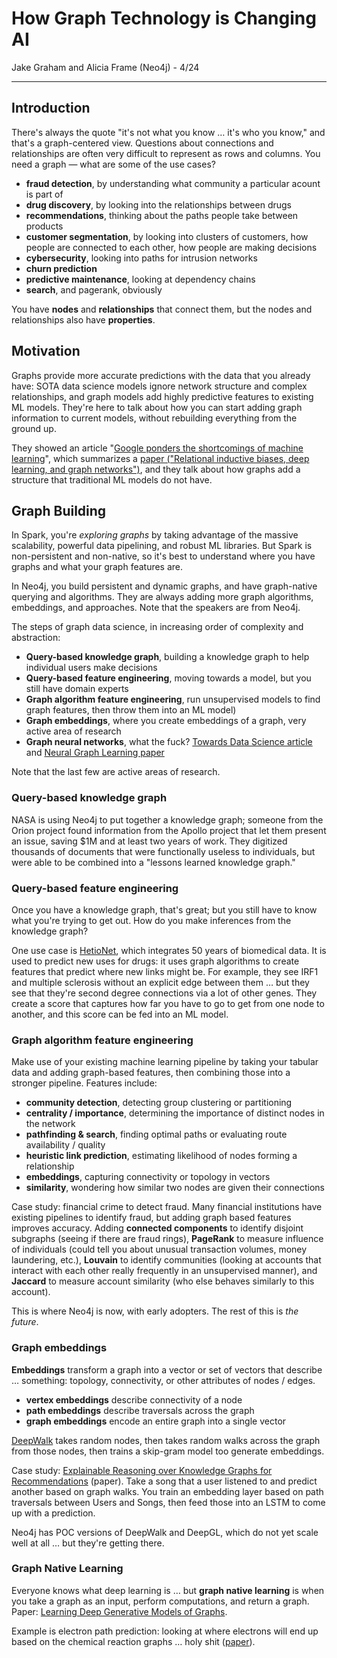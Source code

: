 # How Graph Technology is Changing AI

Jake Graham and Alicia Frame (Neo4j) - 4/24
___

## Introduction

There's always the quote "it's not what you know … it's who you know," and that's a graph-centered view. Questions about connections and relationships are often very difficult to represent as rows and columns. You need a graph — what are some of the use cases?

* **fraud detection**, by understanding what community a particular acount is part of
* **drug discovery**, by looking into the relationships between drugs
* **recommendations**, thinking about the paths people take between products
* **customer segmentation**, by looking into clusters of customers, how people are connected to each other, how people are making decisions
* **cybersecurity**, looking into paths for intrusion networks
* **churn prediction** 
* **predictive maintenance**, looking at dependency chains
* **search**, and pagerank, obviously

You have **nodes** and **relationships** that connect them, but the nodes and relationships also have **properties**.

## Motivation

Graphs provide more accurate predictions with the data that you already have: SOTA data science models ignore network structure and complex relationships, and graph models add highly predictive features to existing ML models. They're here to talk about how you can start adding graph information to current models, without rebuilding everything from the ground up.

They showed an article "[Google ponders the shortcomings of machine learning](https://www.zdnet.com/article/google-ponders-the-shortcomings-of-machine-learning/)", which summarizes a [paper ("Relational inductive biases, deep learning, and graph networks")](https://arxiv.org/abs/1806.01261), and they talk about how graphs add a structure that traditional ML models do not have. 

## Graph Building

In Spark, you're *exploring graphs* by taking advantage of the massive scalability, powerful data pipelining, and robust ML libraries. But Spark is non-persistent and non-native, so it's best to understand where you have graphs and what your graph features are.

In Neo4j, you build persistent and dynamic graphs, and have graph-native querying and algorithms. They are always adding more graph algorithms, embeddings, and approaches. Note that the speakers are from Neo4j.

The steps of graph data science, in increasing order of complexity and abstraction:

* **Query-based knowledge graph**, building a knowledge graph to help individual users make decisions
* **Query-based feature engineering**, moving towards a model, but you still have domain experts
* **Graph algorithm feature engineering**, run unsupervised models to find graph features, then throw them into an ML model)
* **Graph embeddings**, where you create embeddings of a graph, very active area of research
* **Graph neural networks**, what the fuck? [Towards Data Science article](https://towardsdatascience.com/a-gentle-introduction-to-graph-neural-network-basics-deepwalk-and-graphsage-db5d540d50b3) and [Neural Graph Learning paper](https://static.googleusercontent.com/media/research.google.com/en//pubs/archive/46568.pdf)

Note that the last few are active areas of research.

### Query-based knowledge graph

NASA is using Neo4j to put together a knowledge graph; someone from the Orion project found information from the Apollo project that let them present an issue, saving $1M and at least two years of work. They digitized thousands of documents that were functionally useless to individuals, but were able to be combined into a "lessons learned knowledge graph."

### Query-based feature engineering

Once you have a knowledge graph, that's great; but you still have to know what you're trying to get out. How do you make inferences from the knowledge graph?

One use case is [HetioNet](https://het.io/), which integrates 50 years of biomedical data. It is used to predict new uses for drugs: it uses graph algorithms to create features that predict where new links might be. For example, they see IRF1 and multiple sclerosis without an explicit edge between them … but they see that they're second degree connections via a lot of other genes. They create a score that captures how far you have to go to get from one node to another, and this score can be fed into an ML model.

### Graph algorithm feature engineering

Make use of your existing machine learning pipeline by taking your tabular data and adding graph-based features, then combining those into a stronger pipeline. Features include:

* **community detection**, detecting group clustering or partitioning
* **centrality / importance**, determining the importance of distinct nodes in the network
* **pathfinding & search**, finding optimal paths or evaluating route availability / quality
* **heuristic link prediction**, estimating likelihood of nodes forming a relationship
* **embeddings**, capturing connectivity or topology in vectors
* **similarity**, wondering how similar two nodes are given their connections

Case study: financial crime to detect fraud. Many financial institutions have existing pipelines to identify fraud, but adding graph based features improves accuracy. Adding **connected components** to identify disjoint subgraphs (seeing if there are fraud rings), **PageRank** to measure influence of individuals (could tell you about unusual transaction volumes, money laundering, etc.), **Louvain** to identify communities (looking at accounts that interact with each other really frequently in an unsupervised manner), and **Jaccard** to measure account similarity (who else behaves similarly to this account).

This is where Neo4j is now, with early adopters. The rest of this is *the future*.

### Graph embeddings 

**Embeddings** transform a graph into a vector or set of vectors that describe … something: topology, connectivity, or other attributes of nodes / edges.

* **vertex embeddings** describe connectivity of a node
* **path embeddings** describe traversals across the graph
* **graph embeddings** encode an entire graph into a single vector

[DeepWalk](http://www.perozzi.net/publications/14_kdd_deepwalk.pdf) takes random nodes, then takes random walks across the graph from those nodes, then trains a skip-gram model too generate embeddings.

Case study: [Explainable Reasoning over Knowledge Graphs for Recommendations](https://arxiv.org/pdf/1811.04540.pdf) (paper). Take a song that a user listened to and predict another based on graph walks. You train an embedding layer based on path traversals between Users and Songs, then feed those into an LSTM to come up with a prediction. 

Neo4j has POC versions of DeepWalk and DeepGL, which do not yet scale well at all … but they're getting there.

### Graph Native Learning

Everyone knows what deep learning is … but **graph native learning** is when you take a graph as an input, perform computations, and return a graph. Paper: [Learning Deep Generative Models of Graphs](https://arxiv.org/pdf/1803.03324.pdf).

Example is electron path prediction: looking at where electrons will end up based on the chemical reaction graphs … holy shit ([paper](https://arxiv.org/pdf/1805.10970.pdf)).

